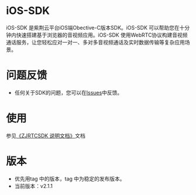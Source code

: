 # iOS-SDK

iOS-SDK 是紫荆云平台iOS端Obective-C版本SDK。iOS-SDK 可以帮助您在十分钟内快速搭建基于浏览器的音视频应用。iOS-SDK 使用WebRTC协议构建音视频通话服务，让您轻松应对一对一、多对多音视频通话及实时数据传输等复杂应用场景。   

# 问题反馈
* 任何关于SDK的问题，您可以在[Issues](https://github.com/zijingcloud/Web-SDK/issues/new)中反馈。   

# 使用
参见[《ZJRTCSDK 说明文档》](https://github.com/zijingcloud/iOS-SDK/blob/master/Docs/ZJ_RTC说明文档.md)文档

# 版本
* 优先用tag 中的版本，tag 中为稳定的发布版本。
* 当前版本：v2.1.1 
